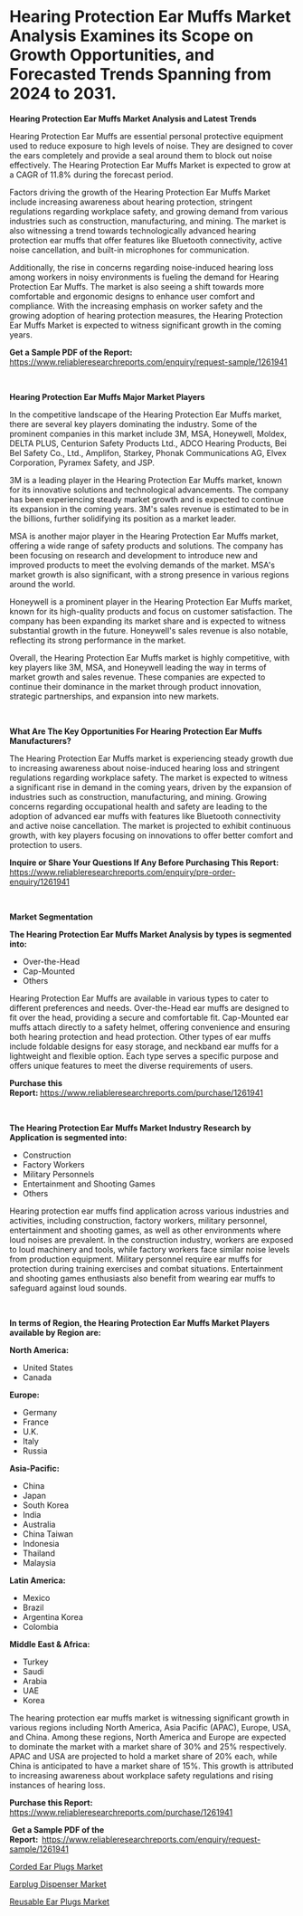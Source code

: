 <p><h1>Hearing Protection Ear Muffs Market Analysis Examines its Scope on Growth Opportunities, and Forecasted Trends Spanning from 2024 to 2031.</h1></p><p><strong>Hearing Protection Ear Muffs Market Analysis and Latest Trends</strong></p>
<p><p>Hearing Protection Ear Muffs are essential personal protective equipment used to reduce exposure to high levels of noise. They are designed to cover the ears completely and provide a seal around them to block out noise effectively. The Hearing Protection Ear Muffs Market is expected to grow at a CAGR of 11.8% during the forecast period. </p><p>Factors driving the growth of the Hearing Protection Ear Muffs Market include increasing awareness about hearing protection, stringent regulations regarding workplace safety, and growing demand from various industries such as construction, manufacturing, and mining. The market is also witnessing a trend towards technologically advanced hearing protection ear muffs that offer features like Bluetooth connectivity, active noise cancellation, and built-in microphones for communication.</p><p>Additionally, the rise in concerns regarding noise-induced hearing loss among workers in noisy environments is fueling the demand for Hearing Protection Ear Muffs. The market is also seeing a shift towards more comfortable and ergonomic designs to enhance user comfort and compliance. With the increasing emphasis on worker safety and the growing adoption of hearing protection measures, the Hearing Protection Ear Muffs Market is expected to witness significant growth in the coming years.</p></p>
<p><strong>Get a Sample PDF of the Report:&nbsp;</strong> <a href="https://www.reliableresearchreports.com/enquiry/request-sample/1261941">https://www.reliableresearchreports.com/enquiry/request-sample/1261941</a></p>
<p>&nbsp;</p>
<p><strong>Hearing Protection Ear Muffs Major Market Players</strong></p>
<p><p>In the competitive landscape of the Hearing Protection Ear Muffs market, there are several key players dominating the industry. Some of the prominent companies in this market include 3M, MSA, Honeywell, Moldex, DELTA PLUS, Centurion Safety Products Ltd., ADCO Hearing Products, Bei BeI Safety Co., Ltd., Amplifon, Starkey, Phonak Communications AG, Elvex Corporation, Pyramex Safety, and JSP. </p><p>3M is a leading player in the Hearing Protection Ear Muffs market, known for its innovative solutions and technological advancements. The company has been experiencing steady market growth and is expected to continue its expansion in the coming years. 3M's sales revenue is estimated to be in the billions, further solidifying its position as a market leader.</p><p>MSA is another major player in the Hearing Protection Ear Muffs market, offering a wide range of safety products and solutions. The company has been focusing on research and development to introduce new and improved products to meet the evolving demands of the market. MSA's market growth is also significant, with a strong presence in various regions around the world.</p><p>Honeywell is a prominent player in the Hearing Protection Ear Muffs market, known for its high-quality products and focus on customer satisfaction. The company has been expanding its market share and is expected to witness substantial growth in the future. Honeywell's sales revenue is also notable, reflecting its strong performance in the market.</p><p>Overall, the Hearing Protection Ear Muffs market is highly competitive, with key players like 3M, MSA, and Honeywell leading the way in terms of market growth and sales revenue. These companies are expected to continue their dominance in the market through product innovation, strategic partnerships, and expansion into new markets.</p></p>
<p>&nbsp;</p>
<p><strong>What Are The Key Opportunities For Hearing Protection Ear Muffs Manufacturers?</strong></p>
<p><p>The Hearing Protection Ear Muffs market is experiencing steady growth due to increasing awareness about noise-induced hearing loss and stringent regulations regarding workplace safety. The market is expected to witness a significant rise in demand in the coming years, driven by the expansion of industries such as construction, manufacturing, and mining. Growing concerns regarding occupational health and safety are leading to the adoption of advanced ear muffs with features like Bluetooth connectivity and active noise cancellation. The market is projected to exhibit continuous growth, with key players focusing on innovations to offer better comfort and protection to users.</p></p>
<p><strong>Inquire or Share Your Questions If Any Before Purchasing This Report:</strong> <a href="https://www.reliableresearchreports.com/enquiry/pre-order-enquiry/1261941">https://www.reliableresearchreports.com/enquiry/pre-order-enquiry/1261941</a></p>
<p>&nbsp;</p>
<p><strong>Market Segmentation</strong></p>
<p><strong>The Hearing Protection Ear Muffs Market Analysis by types is segmented into:</strong></p>
<p><ul><li>Over-the-Head</li><li>Cap-Mounted</li><li>Others</li></ul></p>
<p><p>Hearing Protection Ear Muffs are available in various types to cater to different preferences and needs. Over-the-Head ear muffs are designed to fit over the head, providing a secure and comfortable fit. Cap-Mounted ear muffs attach directly to a safety helmet, offering convenience and ensuring both hearing protection and head protection. Other types of ear muffs include foldable designs for easy storage, and neckband ear muffs for a lightweight and flexible option. Each type serves a specific purpose and offers unique features to meet the diverse requirements of users.</p></p>
<p><strong>Purchase this Report:&nbsp;</strong><a href="https://www.reliableresearchreports.com/purchase/1261941">https://www.reliableresearchreports.com/purchase/1261941</a></p>
<p>&nbsp;</p>
<p><strong>The Hearing Protection Ear Muffs Market Industry Research by Application is segmented into:</strong></p>
<p><ul><li>Construction</li><li>Factory Workers</li><li>Military Personnels</li><li>Entertainment and Shooting Games</li><li>Others</li></ul></p>
<p><p>Hearing protection ear muffs find application across various industries and activities, including construction, factory workers, military personnel, entertainment and shooting games, as well as other environments where loud noises are prevalent. In the construction industry, workers are exposed to loud machinery and tools, while factory workers face similar noise levels from production equipment. Military personnel require ear muffs for protection during training exercises and combat situations. Entertainment and shooting games enthusiasts also benefit from wearing ear muffs to safeguard against loud sounds.</p></p>
<p>&nbsp;</p>
<p><strong>In terms of Region, the Hearing Protection Ear Muffs Market Players available by Region are:</strong></p>
<p>
    <p> <strong> North America: </strong>
        <ul>
            <li>United States</li>
            <li>Canada</li>
        </ul>
        </p> 
    <p> <strong> Europe: </strong>
        <ul>
            <li>Germany</li>
            <li>France</li>
            <li>U.K.</li>
            <li>Italy</li>
            <li>Russia</li>
        </ul>
        </p> 
    <p> <strong> Asia-Pacific: </strong>
        <ul>
            <li>China</li>
            <li>Japan</li>
            <li>South Korea</li>
            <li>India</li>
            <li>Australia</li>
            <li>China Taiwan</li>
            <li>Indonesia</li>
            <li>Thailand</li>
            <li>Malaysia</li>
        </ul>
        </p> 
    <p> <strong> Latin America: </strong>
        <ul>
            <li>Mexico</li>
            <li>Brazil</li>
            <li>Argentina Korea</li>
            <li>Colombia</li>
        </ul>
        </p> 
    <p> <strong> Middle East & Africa: </strong>
        <ul>
            <li>Turkey</li>
            <li>Saudi</li>
            <li>Arabia</li>
            <li>UAE</li>
            <li>Korea</li>
        </ul>
    </p>
    </p>
<p><p>The hearing protection ear muffs market is witnessing significant growth in various regions including North America, Asia Pacific (APAC), Europe, USA, and China. Among these regions, North America and Europe are expected to dominate the market with a market share of 30% and 25% respectively. APAC and USA are projected to hold a market share of 20% each, while China is anticipated to have a market share of 15%. This growth is attributed to increasing awareness about workplace safety regulations and rising instances of hearing loss.</p></p>
<p><strong>Purchase this Report: </strong><a href="https://www.reliableresearchreports.com/purchase/1261941">https://www.reliableresearchreports.com/purchase/1261941</a></p>
<p>&nbsp;<strong>Get a Sample PDF of the Report:&nbsp;&nbsp;</strong><a href="https://www.reliableresearchreports.com/enquiry/request-sample/1261941">https://www.reliableresearchreports.com/enquiry/request-sample/1261941</a></p>
<p><strong></strong></p>
<p><p><a href="https://github.com/wwwkeltoum/Market-Research-Report-List-2/blob/main/corded-ear-plugs-market.md">Corded Ear Plugs Market</a></p><p><a href="https://github.com/nicholepatriciadoylenwnrjr0/Market-Research-Report-List-1/blob/main/earplug-dispenser-market.md">Earplug Dispenser Market</a></p><p><a href="https://github.com/gamblestampleyjenny50m5sl6/Market-Research-Report-List-1/blob/main/reusable-ear-plugs-market.md">Reusable Ear Plugs Market</a></p></p>